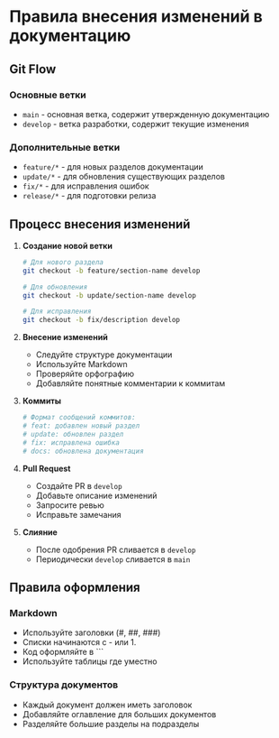 # Правила внесения изменений в документацию

## Git Flow

### Основные ветки
- `main` - основная ветка, содержит утвержденную документацию
- `develop` - ветка разработки, содержит текущие изменения

### Дополнительные ветки
- `feature/*` - для новых разделов документации
- `update/*` - для обновления существующих разделов
- `fix/*` - для исправления ошибок
- `release/*` - для подготовки релиза

## Процесс внесения изменений

1. **Создание новой ветки**
   ```bash
   # Для нового раздела
   git checkout -b feature/section-name develop

   # Для обновления
   git checkout -b update/section-name develop

   # Для исправления
   git checkout -b fix/description develop
   ```

2. **Внесение изменений**
   - Следуйте структуре документации
   - Используйте Markdown
   - Проверяйте орфографию
   - Добавляйте понятные комментарии к коммитам

3. **Коммиты**
   ```bash
   # Формат сообщений коммитов:
   # feat: добавлен новый раздел
   # update: обновлен раздел
   # fix: исправлена ошибка
   # docs: обновлена документация
   ```

4. **Pull Request**
   - Создайте PR в `develop`
   - Добавьте описание изменений
   - Запросите ревью
   - Исправьте замечания

5. **Слияние**
   - После одобрения PR сливается в `develop`
   - Периодически `develop` сливается в `main`

## Правила оформления

### Markdown
- Используйте заголовки (#, ##, ###)
- Списки начинаются с - или 1.
- Код оформляйте в ```
- Используйте таблицы где уместно

### Структура документов
- Каждый документ должен иметь заголовок
- Добавляйте оглавление для больших документов
- Разделяйте большие разделы на подразделы 